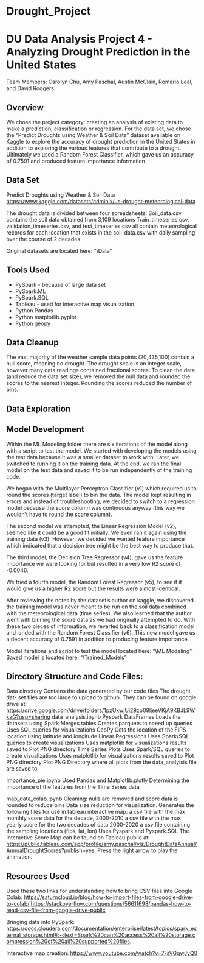 # Drought_Project

# DU Data Analysis Project 4 - Analyzing Drought Prediction in the United States
Team Members: Carolyn Chu, Amy Paschal, Austin McClain, Romario Leal, and David Rodgers
## Overview
We chose the project category: creating an analysis of existing data to make a prediction, classification or regression.
For the data set, we chose the “Predict Droughts using Weather & Soil Data” dataset available on Kaggle to explore the accuracy of drought prediction in the United States in addition to exploring the various features that contribute to a drought.
Ultimately we used a Random Forest Classifier, which gave us an accuracy of 0.7591 and produced feature importance information.
## Data Set
Predict Droughts using Weather & Soil Data
https://www.kaggle.com/datasets/cdminix/us-drought-meteorological-data

The drought data is divided between four spreadsheets:
Soil_data.csv contains the soil data obtained from 3,109 locations
Train_timeseries.csv, validation_timeseries.csv, and test_timeseries.csv all contain meteorological records for each location that exists in the soil_data.csv with daily sampling over the course of 2 decades

Original datasets are located here: “\Data”

## Tools Used
* PySpark - because of large data set
* PySpark.ML
* PySpark.SQL
* Tableau - used for interactive map visualization
* Python Pandas
* Python matplotlib.pyplot
* Python geopy
## Data Cleanup
The vast majority of the weather sample  data points (20,435,100) contain a null score, meaning no drought. The drought scale is an integer scale, however many data readings contained fractional scores.
To clean the data (and reduce the data set size), we removed the null data and rounded the scores to the nearest integer. Rounding the scores reduced the number of bins.

## Data Exploration

## Model Development
Within the ML Modeling folder there are six iterations of the model along with a script to test the model. We started with developing the models using the test data because it was a smaller dataset to work with. Later, we switched to running it on the training data. At the end, we ran the final model on the test data and saved it to be run independently of the training code.

We began with the Multilayer Perceptron Classifier (v1) which required us to round the scores (target label) to bin the data. The model kept resulting in errors and instead of troubleshooting, we decided to switch to a regression model because the score column was continuous anyway (this way we wouldn’t have to round the score column). 

The second model we attempted, the Linear Regression Model (v2), seemed like it could be a good fit initially. We even ran it again using the training data (v3). However, we decided we wanted feature importance which indicated that a decision tree might be the best way to produce that. 

The third model, the Decision Tree Regressor (v4), gave us the feature importance we were looking for but resulted in a very low R2 score of -0.0046.

We tried a fourth model, the Random Forest Regressor (v5), to see if it would give us a higher R2 score but the results were almost identical.

After reviewing the notes by the dataset’s author on kaggle, we discovered the training model was never meant to be run on the soil data combined with the meteorological data (time series). We also learned that the author went with binning the score data as we had originally attempted to do. With these two pieces of information, we reverted back to a classification model and landed with the Random Forest Classifier (v6). This new model gave us a decent accuracy of 0.7591 in addition to producing feature importance.

Model iterations and script to test the model located here: “\ML Modeling”
Saved model is located here: “\Trained_Models”

## Directory Structure and Code Files:
Data directory
Contains the data generated by our code files
The drought dat- set files are too large to upload to github. They can be found on google drive at: https://drive.google.com/drive/folders/1pzUxwjUi29zp09ljeeVKjA9KBJL9WkzG?usp=sharing
data_analysis.ipynb
Pyspark DataFrames
Loads the datasets using Spark
Merges tables
Creates parquets to speed up queries
Uses SQL queries for visualizations
GeoPy
Gets the location of the FIPS location using latitude and longitude
Linear Regressions
Uses Spark/SQL queries to create visualizations
Uses matplotlib for visualizations
results saved to Plot PNG directory
Time Series Plots
Uses Spark/SQL queries to create visualizations
Uses matplotlib for visualizations
results saved to Plot PNG directory
Plot PNG
Directory where all plots from the data_analyisis file are saved to

Importance_pie.ipynb
Used Pandas and Matplotlib.plotly
Determining the importance of the features from the Time Series data

map_data_colab.ipynb
Cleaning: nulls are removed and score data is rounded to reduce bins
Data size reduction for visualization. Generates the following files  for use in tableau interactive map:
a csv file with the max monthly score data for the decade, 2000-2010 
a csv file with the max yearly score for the two decades of data 2000-2020
a csv file containing the sampling locations (fips, lat, lon)
Uses Pyspark and Pyspark.SQL
The Interactive Score Map can be found on Tableau public at: https://public.tableau.com/app/profile/amy.paschal/viz/DroughtDataAnnual/AnnualDroughtScores?publish=yes. Press the right arrow to play the animation.

## Resources Used
Used these two links for understanding how to bring CSV files into Google Colab:
https://saturncloud.io/blog/how-to-import-files-from-google-drive-to-colab/
https://stackoverflow.com/questions/56611698/pandas-how-to-read-csv-file-from-google-drive-public

Bringing data into PySpark:
https://docs.cloudera.com/documentation/enterprise/latest/topics/spark_external_storage.html#:~:text=Spark%20can%20access%20all%20storage,compression%20of%20all%20supported%20files.

Interactive map creation: https://www.youtube.com/watch?v=7-sVGqwJyQ8

